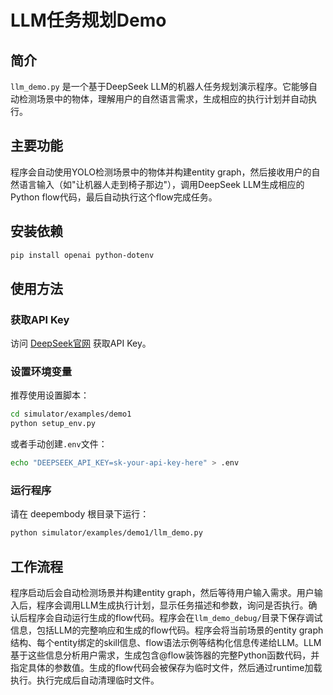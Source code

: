 # LLM任务规划Demo

## 简介

`llm_demo.py` 是一个基于DeepSeek LLM的机器人任务规划演示程序。它能够自动检测场景中的物体，理解用户的自然语言需求，生成相应的执行计划并自动执行。

## 主要功能

程序会自动使用YOLO检测场景中的物体并构建entity graph，然后接收用户的自然语言输入（如"让机器人走到椅子那边"），调用DeepSeek LLM生成相应的Python flow代码，最后自动执行这个flow完成任务。

## 安装依赖

```bash
pip install openai python-dotenv
```

## 使用方法

### 获取API Key
访问 [DeepSeek官网](https://platform.deepseek.com/) 获取API Key。

### 设置环境变量
推荐使用设置脚本：
```bash
cd simulator/examples/demo1
python setup_env.py
```

或者手动创建`.env`文件：
```bash
echo "DEEPSEEK_API_KEY=sk-your-api-key-here" > .env
```

### 运行程序

请在 deepembody 根目录下运行：

```bash
python simulator/examples/demo1/llm_demo.py
```

## 工作流程

程序启动后会自动检测场景并构建entity graph，然后等待用户输入需求。用户输入后，程序会调用LLM生成执行计划，显示任务描述和参数，询问是否执行。确认后程序会自动运行生成的flow代码。程序会在`llm_demo_debug/`目录下保存调试信息，包括LLM的完整响应和生成的flow代码。程序会将当前场景的entity graph结构、每个entity绑定的skill信息、flow语法示例等结构化信息传递给LLM。LLM基于这些信息分析用户需求，生成包含@flow装饰器的完整Python函数代码，并指定具体的参数值。生成的flow代码会被保存为临时文件，然后通过runtime加载执行。执行完成后自动清理临时文件。